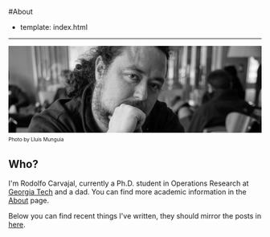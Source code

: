 #About

- template: index.html

---------
![Photo by Lluis Munguia](portrait.jpg)
<font size="1">Photo by Lluis Munguia</font>

## Who?

I'm Rodolfo Carvajal, currently a Ph.D. student in Operations Research
at [Georgia Tech](http://www.isye.gatech.edu/) and a dad. You can find
more academic information in the [About](/~rcarvajal3/about.html) page.

Below you can find recent things I've written, they should mirror the
posts in [here](http://scriptogr.am/rocarvaj).

